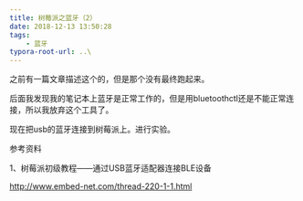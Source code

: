 ```yaml
---
title: 树莓派之蓝牙（2）
date: 2018-12-13 13:50:28
tags:
	- 蓝牙
typora-root-url: ..\
---
```




之前有一篇文章描述这个的，但是那个没有最终跑起来。

后面我发现我的笔记本上蓝牙是正常工作的，但是用bluetoothctl还是不能正常连接，所以我放弃这个工具了。

现在把usb的蓝牙连接到树莓派上。进行实验。



参考资料

1、树莓派初级教程——通过USB蓝牙适配器连接BLE设备

http://www.embed-net.com/thread-220-1-1.html